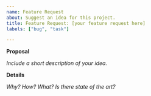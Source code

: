 ```yaml
---
name: Feature Request
about: Suggest an idea for this project.
title: Feature Request: [your feature request here]
labels: ["bug", "task"]

---
```

**Proposal**

_Include a short description of your idea._

**Details**

_Why? How? What? Is there state of the art?_
